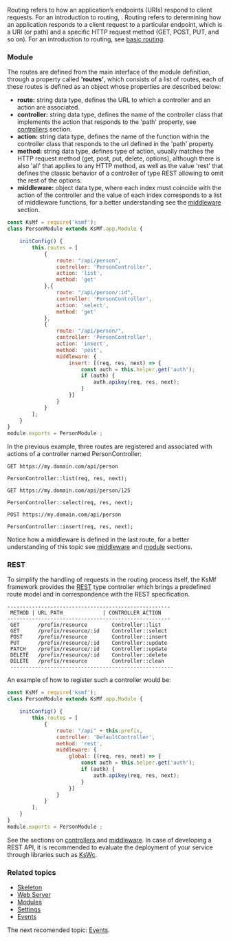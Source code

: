 Routing refers to how an application’s endpoints (URIs) respond to client requests. For an introduction to routing, .
Routing refers to determining how an application responds to a client request to a particular endpoint, which is a URI (or path) and a specific HTTP request method (GET, POST, PUT, and so on). For an introduction to routing, see [basic routing](https://expressjs.com/en/starter/basic-routing.html).

### Module
The routes are defined from the main interface of the module definition, through a property called **'routes'**, which consists of a list of routes, each of these routes is defined as an object whose properties are described below:

- **route:** string data type, defines the URL to which a controller and an action are associated.
- **controller:** string data type, defines the name of the controller class that implements the action that responds to the 'path' property, see [controllers](https://github.com/ameksike/ksmf/wiki/Controllers) section. 
- **action:** string data type, defines the name of the function within the controller class that responds to the url defined in the 'path' property 
- **method:** string data type, defines type of action, usually matches the HTTP request method (get, post, put, delete, options), although there is also 'all' that applies to any HTTP method, as well as the value 'rest' that defines the classic behavior of a controller of type REST allowing to omit the rest of the options.
- **middleware:** object data type, where each index must coincide with the action of the controller and the value of each index corresponds to a list of middleware functions, for a better understanding see the [middleware](https://github.com/ameksike/ksmf/wiki/Middleware) section. 

```js
const KsMf = require('ksmf');
class PersonModule extends KsMf.app.Module {

    initConfig() {
        this.routes = [
            {
                route: "/api/person",
                controller: 'PersonController',
                action: 'list',
                method: 'get'
            },{
                route: "/api/person/:id",
                controller: 'PersonController',
                action: 'select',
                method: 'get'
            },
            {
                route: "/api/person/",
                controller: 'PersonController',
                action: 'insert',
                method: 'post',
                middleware: {
                    insert: [(req, res, next) => {
                        const auth = this.helper.get('auth');
                        if (auth) {
                            auth.apikey(req, res, next);
                        }
                    }]
                }
            }
        ];
    }
}
module.exports = PersonModule ;
```
In the previous example, three routes are registered and associated with actions of a controller named PersonController:
```
GET https://my.domain.com/api/person

PersonController::list(req, res, next);
``` 
```
GET https://my.domain.com/api/person/125

PersonController::select(req, res, next);
``` 
```
POST https://my.domain.com/api/person

PersonController::insert(req, res, next);
``` 
Notice how a middleware is defined in the last route, for a better understanding of this topic see [middleware](https://github.com/ameksike/ksmf/wiki/Middleware) and [module](https://github.com/ameksike/ksmf/wiki/Modules) sections.

### REST
To simplify the handling of requests in the routing process itself, the KsMf framework provides the [REST](https://en.wikipedia.org/wiki/Representational_state_transfer) type controller which brings a predefined route model and in correspondence with the REST specification. 
```
-----------------------------------------------------
 METHOD | URL PATH             | CONTROLLER ACTION
-----------------------------------------------------
 GET      /prefix/resource        Controller::list
 GET      /prefix/resource/:id    Controller::select
 POST     /prefix/resource        Controller::insert
 PUT      /prefix/resource/:id    Controller::update
 PATCH    /prefix/resource/:id    Controller::update
 DELETE   /prefix/resource/:id    Controller::delete
 DELETE   /prefix/resource        Controller::clean
 -----------------------------------------------------
```
An example of how to register such a controller would be: 
```js
const KsMf = require('ksmf');
class PersonModule extends KsMf.app.Module {

    initConfig() {
        this.routes = [
            {
                route: "/api" + this.prefix,
                controller: 'DefaultController',
                method: 'rest',
                middleware: {
                    global: [(req, res, next) => {
                        const auth = this.helper.get('auth');
                        if (auth) {
                            auth.apikey(req, res, next);
                        }
                    }]
                }
            }
        ];
    }
}
module.exports = PersonModule ;
```

See the sections on [controllers ](./common.controllers.md) and [middleware](./advanced.middleware.md). In case of developing a REST API, it is recommended to evaluate the deployment of your service through libraries such as [KsWc](https://github.com/ameksike/kswc/wiki). 

### Related topics 
+ [Skeleton](./common.project_skeleton.md)
+ [Web Server](./advanced.app_web.md)
+ [Modules](./common.modules.md)
+ [Settings](./advanced.setting.md)
+ [Events](./advanced.events.md)

The next recomended topic: [Events](./advanced.events.md).